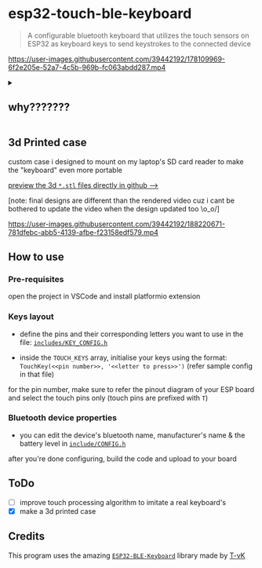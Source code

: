 # esp32-touch-ble-keyboard

> A configurable bluetooth keyboard that utilizes the touch sensors on ESP32 as
> keyboard keys to send keystrokes to the connected device

https://user-images.githubusercontent.com/39442192/178109969-6f2e205e-52a7-4c5b-969b-fc063abdd287.mp4

<details>
  <summary><h2>why???????</h2></summary>
  
  
Since the past few months I've been noticing that when travelling with my laptop
some keys (`2`, `w`, `s`, `x`, `f5-8`) were just not responding on the hardware
level. Smacking the keys multiple times seemed to bring them back to life until
i travelled with my laptop again. \
But as time passed, even that method to beat life into my keys became a lost hope.

I didn't feel like spending on a new keyboard and I had an esp lying around,
so......

</details>

## 3d Printed case
custom case i designed to mount on my laptop's SD card reader to make the "keyboard"
even more portable

[preview the 3d `*.stl` files directly in github -->](https://github.com/RoguedBear/esp32-touch-ble-keyboard/tree/main/3D-case-files)

[note: final designs are different than the rendered video cuz i cant be bothered to update the video when the design updated too \\o_o/]

https://user-images.githubusercontent.com/39442192/188220671-781dfebc-abb5-4139-afbe-f23158edf579.mp4


## How to use

### Pre-requisites

open the project in VSCode and install platformio extension

### Keys layout

- define the pins and their corresponding letters you want to use in the file:
  [`includes/KEY_CONFIG.h`](https://github.com/RoguedBear/esp32-touch-ble-keyboard/blob/main/include/KEY_CONFIG.h#L4-L5)

- inside the `TOUCH_KEYS` array, initialise your keys using the format:
  `TouchKey(<<pin number>>, '<<letter to press>>')` (refer sample config in that
  file)

for the pin number, make sure to refer the pinout diagram of your ESP board and
select the touch pins only (touch pins are prefixed with `T`)

### Bluetooth device properties

- you can edit the device's bluetooth name, manufacturer's name & the battery
  level in [`include/CONFIG.h`](/include/CONFIG.h)

after you're done configuring, build the code and upload to your board

## ToDo

- [ ] improve touch processing algorithm to imitate a real keyboard's
- [x] make a 3d printed case

## Credits

This program uses the amazing
[`ESP32-BLE-Keyboard`](https://github.com/T-vK/ESP32-BLE-Keyboard) library made
by [T-vK](https://github.com/T-vK)
